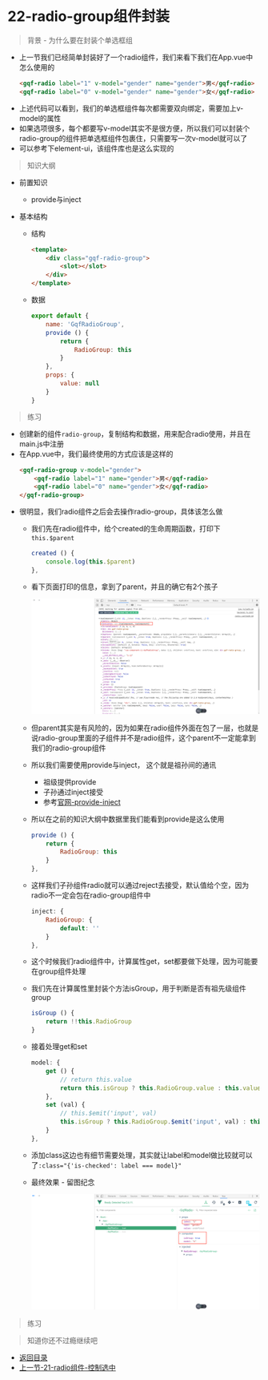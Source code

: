 # 22-radio-group组件封装

> 背景 - 为什么要在封装个单选框组

* 上一节我们已经简单封装好了一个radio组件，我们来看下我们在App.vue中怎么使用的
    ```html
    <gqf-radio label="1" v-model="gender" name="gender">男</gqf-radio>
    <gqf-radio label="0" v-model="gender" name="gender">女</gqf-radio>
    ```
* 上述代码可以看到，我们的单选框组件每次都需要双向绑定，需要加上v-model的属性
* 如果选项很多，每个都要写v-model其实不是很方便，所以我们可以封装个radio-group的组件把单选框组件包裹住，只需要写一次v-model就可以了
* 可以参考下element-ui，该组件库也是这么实现的

> 知识大纲

* 前置知识
    * provide与inject

* 基本结构
    * 结构
        ```html
        <template>
            <div class="gqf-radio-group">
                <slot></slot>
            </div>
        </template>
        ```
    * 数据
        ```js
        export default {
            name: 'GqfRadioGroup',
            provide () {
                return {
                    RadioGroup: this
                }
            },
            props: {
                value: null
            }
        }        
        ```

> 练习

* 创建新的组件`radio-group`，复制结构和数据，用来配合radio使用，并且在main.js中注册
* 在App.vue中，我们最终使用的方式应该是这样的
    ```html
    <gqf-radio-group v-model="gender">
        <gqf-radio label="1" name="gender">男</gqf-radio>
        <gqf-radio label="0" name="gender">女</gqf-radio>
    </gqf-radio-group>    
    ```
* 很明显，我们radio组件之后会去操作radio-group，具体该怎么做
    * 我们先在radio组件中，给个created的生命周期函数，打印下`this.$parent`
        ```js
        created () {
            console.log(this.$parent)
        },        
        ```  
    * 看下页面打印的信息，拿到了parent，并且的确它有2个孩子

        ![](./images/打印$parent.jpg)  

    * 但parent其实是有风险的，因为如果在radio组件外面在包了一层，也就是说radio-group里面的子组件并不是radio组件，这个parent不一定能拿到我们的radio-group组件
    * 所以我们需要使用provide与inject， 这个就是祖孙间的通讯
        * 祖级提供provide
        * 子孙通过inject接受
        * 参考[官网-provide-inject](https://cn.vuejs.org/v2/api/#provide-inject)   
    * 所以在之前的知识大纲中数据里我们能看到provide是这么使用  
        ```js
        provide () {
            return {
                RadioGroup: this
            }
        },        
        ``` 
    * 这样我们子孙组件radio就可以通过reject去接受，默认值给个空，因为radio不一定会包在radio-group组件中
        ```js
        inject: {
            RadioGroup: {
                default: ''
            }
        },        
        ```  
    * 这个时候我们radio组件中，计算属性get，set都要做下处理，因为可能要在group组件处理
    * 我们先在计算属性里封装个方法isGroup，用于判断是否有祖先级组件group
        ```js
        isGroup () {
            return !!this.RadioGroup
        }        
        ``` 
    * 接着处理get和set
        ```js
        model: {
            get () {
                // return this.value
                return this.isGroup ? this.RadioGroup.value : this.value
            },
            set (val) {
                // this.$emit('input', val)
                this.isGroup ? this.RadioGroup.$emit('input', val) : this.$emit('input', val)
            }
        },        
        ```
    * 添加class这边也有细节需要处理，其实就让label和model做比较就可以了`:class="{'is-checked': label === model}"`
    * 最终效果 - 留图纪念

        ![](./images/最终效果.jpg)              

> 练习

> 知道你还不过瘾继续吧       

* [返回目录](../../README.md)
* [上一节-21-radio组件-控制选中](../21-radio组件-控制选中/radio组件-控制选中.md)